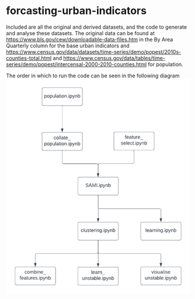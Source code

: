# forcasting-urban-indicators

Included are all the original and derived datasets, and the code to generate and analyse these datasets. The original data can be found at https://www.bls.gov/cew/downloadable-data-files.htm in the By Area Quarterly column for the base urban indicators and https://www.census.gov/data/datasets/time-series/demo/popest/2010s-counties-total.html and https://www.census.gov/data/tables/time-series/demo/popest/intercensal-2000-2010-counties.html for population. 

The order in which to run the code can be seen in the following diagram
![](Dependency_diagram.png)

